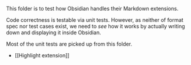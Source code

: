 This folder is to test how Obsidian handles their Markdown extensions.

Code correctness is testable via unit tests.
However, as neither of format spec nor test cases exist, we need to *see* how it works by actually writing down and displaying it inside Obsidian.

Most of the unit tests are picked up from this folder.

- [[Highlight extension]]